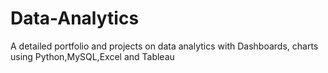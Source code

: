 # Data-Analytics
A detailed portfolio and projects on data analytics with Dashboards, charts using Python,MySQL,Excel and Tableau
